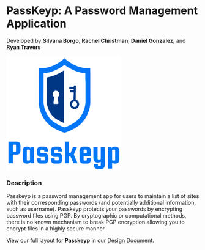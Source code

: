 # PassKeyp: A Password Management Application
Developed by **Silvana Borgo**, **Rachel Christman**, **Daniel Gonzalez**, and **Ryan Travers**

<a href="url"><img src="https://github.com/dpolygon/PassKeyp/blob/main/Passkeyp/Assets.xcassets/LaunchIcon.imageset/SIX_C09FD644-FF08-45E0-B672-FB5082CE30CF.png" align="center" height="300" width="300" ></a>

### Description
Passkeyp is a password management app for users to maintain a list of sites with their corresponding passwords (and potentially additional information, such as username). Passkeyp protects your passwords by encrypting password files using PGP. By cryptographic or computational methods, there is no known mechanism to break PGP encryption allowing you to encrypt files in a highly secure manner.


View our full layout for **Passkeyp** in our [Design Document](https://docs.google.com/document/d/154keDauy53Sq0fmSIAgrZKjm1XsmgLOI_fon0gyq_l4/edit?usp=sharing).
